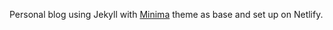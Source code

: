Personal blog using Jekyll with [Minima](https://github.com/jekyll/minima) theme as base and set up on Netlify.
